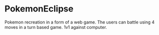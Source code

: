 # PokemonEclipse
Pokemon recreation in a form of a web game. The users can battle using 4 moves in a turn based game. 1v1 against computer.
